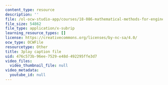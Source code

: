 ```yaml
---
content_type: resource
description: ''
file: /ol-ocw-studio-app/courses/18-086-mathematical-methods-for-engineers-ii-spring-2006/476c573b96ee7529e48d492295ffe3d7_FrrTXj13DNk.srt
file_size: 54862
file_type: application/x-subrip
learning_resource_types: []
license: https://creativecommons.org/licenses/by-nc-sa/4.0/
ocw_type: OCWFile
resourcetype: Other
title: 3play caption file
uid: 476c573b-96ee-7529-e48d-492295ffe3d7
video_files:
  video_thumbnail_file: null
video_metadata:
  youtube_id: null
---
```

